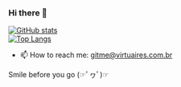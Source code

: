 ### Hi there 👋
[![GitHub stats](https://github-readme-stats.vercel.app/api?username=vasfvitor&show_icons=true&theme=transparent&include_all_commits=true&hide_rank=true&card_width=350)](https://github.com/anuraghazra/github-readme-stats)
<br/>
[![Top Langs](https://github-readme-stats.vercel.app/api/top-langs/?username=vasfvitor&size_weight=0.5&count_weight=0.5&theme=transparent&hide_progress=true&langs_count=9&card_width=350)](https://github.com/anuraghazra/github-readme-stats)

<!--
**vasfvitor/vasfvitor** is a ✨ _special_ ✨ repository because its `README.md` (this file) appears on your GitHub profile.

Here are some ideas to get you started:

- 🔭 I’m currently working on ...
- 🌱 I’m currently learning ...
- 👯 I’m looking to collaborate on ...
- 🤔 I’m looking for help with ...
- 💬 Ask me about ...

- 😄 Pronouns: ...
- ⚡ Fun fact: ...
-->
- 📫 How to reach me: gitme@virtuaires.com.br

Smile before you go (☞ﾟヮﾟ)☞
